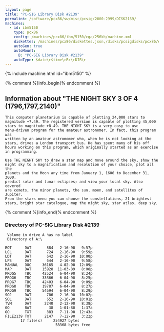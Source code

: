 ```yaml
---
layout: page
title: "PC-SIG Library Disk #2139"
permalink: /software/pcx86/sw/misc/pcsig/2000-2999/DISK2139/
machines:
  - id: ibm5150
    type: pcx86
    config: /machines/pcx86/ibm/5150/cga/256kb/machine.xml
    diskettes: /machines/pcx86/diskettes.json,/disks/pcsigdisks/pcx86/diskettes.json
    autoGen: true
    autoMount:
      B: "PC-SIG Library Disk #2139"
    autoType: $date\r$time\rB:\rDIR\r
---
```


{% include machine.html id="ibm5150" %}

{% comment %}info_begin{% endcomment %}

## Information about "THE NIGHT SKY 3 OF 4 (1796,1797,2140)"

    This computer planetarium is capable of plotting 24,000 stars to
    magnitude +7.49. The registered version is capable of plotting 45,000
    stars to magnitude +8.49. THE NIGHT SKY is a very easy to use
    menu-driven program for the amateur astronomer. In fact, this program
    was
    written by an amateur astronomer who, when he is not looking at the
    stars, drives a London transport bus. He has spent many of his off
    hours working on this program, which originally started as an exercise
    in programming.
    
    Use THE NIGHT SKY to draw a star map and move around the sky, show the
    night sky to a magnification and resolution of your choice, plot all the
    planets and the Moon any time from January 1, 1600 to December 31, 3000;
    predict solar and lunar eclipses; and view your local sky. Also covered
    are comets, the minor planets, the sun, moon, and satellites of Jupiter.
    From the stars menu you can choose the constellations, 21 brightest
    stars, bright star catalogue, map the night sky, star atlas, deep sky,
{% comment %}info_end{% endcomment %}


### Directory of PC-SIG Library Disk #2139

     Volume in drive A has no label
     Directory of A:\

    EOT      DAT       884   2-16-90   9:57p
    LCL      DAT       724   2-16-90   9:59p
    LDT      DAT       642   2-16-90  10:00p
    LPS      DAT       644   2-16-90   9:58p
    MANUAL   DOC     36165   4-02-90  12:09p
    MAP      DAT     15928  11-03-89   8:08p
    PROG5    TBC     42524   6-04-90   8:24p
    PROG6    TBC     33866   6-04-90   8:25p
    PROG7    TBC     42403   6-04-90   9:09p
    PROG8    TBC     19787   6-04-90   8:27p
    PROG9    TBC     54694   6-04-90   8:29p
    SOJ      DAT       706   2-16-90  10:02p
    SOL      DAT       652   2-16-90  10:01p
    TVM      DAT      2240   2-12-90   8:38p
    GO       BAT        38   1-01-80   1:37a
    GO       TXT       883   7-11-90  12:43a
    FILE2139 TXT      2147   7-12-90   3:22p
           17 file(s)     254927 bytes
                           58368 bytes free
